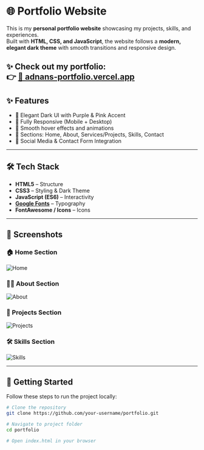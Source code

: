 # 🌐 Portfolio Website

This is my **personal portfolio website** showcasing my projects, skills, and experiences.  
Built with **HTML, CSS, and JavaScript**, the website follows a **modern, elegant dark theme** with smooth transitions and responsive design.  

###
✨ Check out my portfolio:  
👉 [🔗 adnans-portfolio.vercel.app](https://adnans-portfolio.vercel.app/)
---

## ✨ Features
- 🖤 Elegant Dark UI with Purple & Pink Accent  
- 📱 Fully Responsive (Mobile + Desktop)  
- 🎨 Smooth hover effects and animations  
- 🧩 Sections: Home, About, Services/Projects, Skills, Contact  
- 🔗 Social Media & Contact Form Integration  

---

## 🛠️ Tech Stack
- **HTML5** – Structure  
- **CSS3** – Styling & Dark Theme  
- **JavaScript (ES6)** – Interactivity  
- **[Google Fonts](https://fonts.google.com/)** – Typography  
- **FontAwesome / Icons** – Icons  

---




## 📸 Screenshots  

### 🏠 Home Section  
![Home](https://github.com/user-attachments/assets/581d93c0-480a-4ea5-a06f-bf15dca4fe91)  

### 👨‍💻 About Section  
![About](https://github.com/user-attachments/assets/d831ae42-344f-4baa-b5ab-af9d115d384f)  

### 💼 Projects Section  
![Projects](https://github.com/user-attachments/assets/0a5f1d8b-103b-4726-a3a0-a1f5f60f0482)  

### 🛠️ Skills Section  
![Skills](https://github.com/user-attachments/assets/c0be292b-5a2e-4661-aa20-39ebedcecc17)  

---

## 🚀 Getting Started

Follow these steps to run the project locally:

```bash
# Clone the repository
git clone https://github.com/your-username/portfolio.git

# Navigate to project folder
cd portfolio

# Open index.html in your browser
